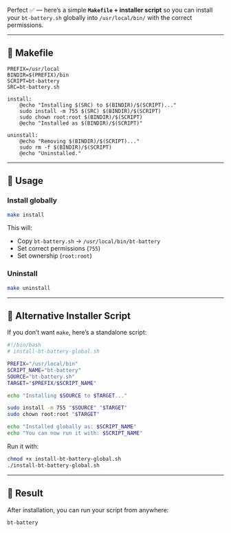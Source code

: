 Perfect ✅ — here’s a simple **`Makefile` + installer script** so you can install your `bt-battery.sh` globally into `/usr/local/bin/` with the correct permissions.

---

## 🔹 Makefile

```make
PREFIX=/usr/local
BINDIR=$(PREFIX)/bin
SCRIPT=bt-battery
SRC=bt-battery.sh

install:
	@echo "Installing $(SRC) to $(BINDIR)/$(SCRIPT)..."
	sudo install -m 755 $(SRC) $(BINDIR)/$(SCRIPT)
	sudo chown root:root $(BINDIR)/$(SCRIPT)
	@echo "Installed as $(BINDIR)/$(SCRIPT)"

uninstall:
	@echo "Removing $(BINDIR)/$(SCRIPT)..."
	sudo rm -f $(BINDIR)/$(SCRIPT)
	@echo "Uninstalled."
```

---

## 🔹 Usage

### Install globally

```bash
make install
```

This will:

* Copy `bt-battery.sh` → `/usr/local/bin/bt-battery`
* Set correct permissions (`755`)
* Set ownership (`root:root`)

### Uninstall

```bash
make uninstall
```

---

## 🔹 Alternative Installer Script

If you don’t want `make`, here’s a standalone script:

```bash
#!/bin/bash
# install-bt-battery-global.sh

PREFIX="/usr/local/bin"
SCRIPT_NAME="bt-battery"
SOURCE="bt-battery.sh"
TARGET="$PREFIX/$SCRIPT_NAME"

echo "Installing $SOURCE to $TARGET..."

sudo install -m 755 "$SOURCE" "$TARGET"
sudo chown root:root "$TARGET"

echo "Installed globally as: $SCRIPT_NAME"
echo "You can now run it with: $SCRIPT_NAME"
```

Run it with:

```bash
chmod +x install-bt-battery-global.sh
./install-bt-battery-global.sh
```

---

## 🔹 Result

After installation, you can run your script from anywhere:

```bash
bt-battery
```

